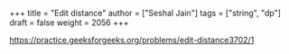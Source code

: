 +++
title = "Edit distance"
author = ["Seshal Jain"]
tags = ["string", "dp"]
draft = false
weight = 2056
+++

<https://practice.geeksforgeeks.org/problems/edit-distance3702/1>
